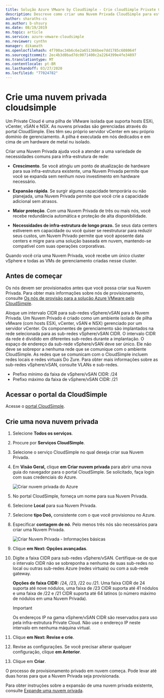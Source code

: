 ```yaml
---
title: Solução Azure VMware by CloudSimple - Crie cloudSimple Private Cloud
description: Descreve como criar uma Nuvem Privada CloudSimple para estender as cargas de trabalho do VMware para a nuvem com flexibilidade operacional e continuidade
author: sharaths-cs
ms.author: b-shsury
ms.date: 08/19/2019
ms.topic: article
ms.service: azure-vmware-cloudsimple
ms.reviewer: cynthn
manager: dikamath
ms.openlocfilehash: 4f700ac34b6c6e2a651366bee7dd1785c608064f
ms.sourcegitcommit: 2ec4b3d0bad7dc0071400c2a2264399e4fe34897
ms.translationtype: MT
ms.contentlocale: pt-BR
ms.lasthandoff: 03/27/2020
ms.locfileid: "77024782"
---
```

# <a name="create-a-cloudsimple-private-cloud"></a>Crie uma nuvem privada cloudsimple

Um Private Cloud é uma pilha de VMware isolada que suporta hosts ESXi, vCenter, vSAN e NSX. As nuvens privadas são gerenciadas através do portal CloudSimple. Eles têm seu próprio servidor vCenter em seu próprio domínio de gerenciamento. A pilha é executada em nós dedicados e em cima de um hardware de metal nu isolado.

Criar uma Nuvem Privada ajuda você a atender a uma variedade de necessidades comuns para infra-estrutura de rede:

* **Crescimento**. Se você atingiu um ponto de atualização de hardware para sua infra-estrutura existente, uma Nuvem Privada permite que você se expanda sem nenhum novo investimento em hardware necessário.

* **Expansão rápida**. Se surgir alguma capacidade temporária ou não planejada, uma Nuvem Privada permite que você crie a capacidade adicional sem atrasos.

* **Maior proteção**. Com uma Nuvem Privada de três ou mais nós, você recebe redundância automática e proteção de alta disponibilidade.

* **Necessidades de infra-estrutura de longo prazo.** Se seus data centers estiverem em capacidade ou você quiser se reestruturar para reduzir seus custos, um Nuvem Privado permite que você aposente data centers e migre para uma solução baseada em nuvem, mantendo-se compatível com suas operações corporativas.

Quando você cria uma Nuvem Privada, você recebe um único cluster vSphere e todas as VMs de gerenciamento criadas nesse cluster.

## <a name="before-you-begin"></a>Antes de começar

Os nós devem ser provisionados antes que você possa criar sua Nuvem Privada. Para obter mais informações sobre nós de provisionamento, consulte [Os nós de provisão para a solução Azure VMware pelo CloudSimple](create-nodes.md).

Aloque um intervalo CIDR para sub-redes vSphere/vSAN para a Nuvem Privada. Um Nuvem Privado é criado como um ambiente isolado de pilha vMware (com hosts ESXi, vCenter, vSAN e NSX) gerenciado por um servidor vCenter. Os componentes de gerenciamento são implantados na rede selecionada para as sub-redes vSphere/vSAN CIDR. O intervalo CIDR da rede é dividido em diferentes sub-redes durante a implantação. O espaço de endereço da sub-rede vSphere/vSAN deve ser único. Ele não deve se sobrepor a nenhuma rede que se comunique com o ambiente CloudSimple. As redes que se comunicam com o CloudSimple incluem redes locais e redes virtuais Do Zure. Para obter mais informações sobre as sub-redes vSphere/vSAN, consulte VLANs e sub-redes.

* Prefixo mínimo da faixa de vSphere/vSAN CIDR: /24
* Prefixo máximo da faixa de vSphere/vSAN CIDR: /21


## <a name="access-the-cloudsimple-portal"></a>Acessar o portal da CloudSimple

Acesse o [portal CloudSimple](access-cloudsimple-portal.md).

## <a name="create-a-new-private-cloud"></a>Crie uma nova nuvem privada

1. Selecione **Todos os serviços**.
2. Procure por **Serviços CloudSimple**.
3. Selecione o serviço CloudSimple no qual deseja criar sua Nuvem Privada.
4. Em **Visão Geral,** clique **em Criar nuvem privada** para abrir uma nova guia do navegador para o portal CloudSimple. Se solicitado, faça login com suas credenciais do Azure.

    ![Criar nuvem privada do Azure](media/create-private-cloud-from-azure.png)

5. No portal CloudSimple, forneça um nome para sua Nuvem Privada.
6. Selecione **Local** para sua Nuvem Privada.
7. Selecione **tipo Deó,** consistente com o que você provisionou no Azure.
8. Especificar **contagem de nó**.  Pelo menos três nós são necessários para criar uma Nuvem Privada.

    ![Criar Nuvem Privada - Informações básicas](media/create-private-cloud-basic-info.png)

9. Clique **em Next: Opções avançadas**.
10. Digite a faixa CIDR para sub-redes vSphere/vSAN. Certifique-se de que o intervalo CIDR não se sobreponha a nenhuma de suas sub-redes no local ou outras sub-redes Azure (redes virtuais) ou com a sub-rede gateway.

    **Opções de faixa CIDR:** /24, /23, /22 ou /21. Uma faixa CIDR de 24 suporta até nove nódulos, uma faixa de /23 CIDR suporta até 41 nódulos e uma faixa de /22 e /21 CIDR suporta até 64 latinos (o número máximo de nódulos em uma Nuvem Privada).

    > [!IMPORTANT]
    > Os endereços IP na gama vSphere/vSAN CIDR são reservados para uso pela infra-estrutura Private Cloud.  Não use o endereço IP neste intervalo em nenhuma máquina virtual.

11. Clique **em Next: Revise e crie**.
12. Revise as configurações. Se você precisar alterar qualquer configuração, clique **em Anterior**.
13. Clique em **Criar**.

O processo de provisionamento privado em nuvem começa. Pode levar até duas horas para que a Nuvem Privada seja provisionada.

Para obter instruções sobre a expansão de uma nuvem privada existente, consulte [Expande uma nuvem privada](expand-private-cloud.md).
